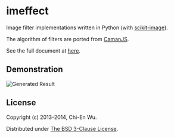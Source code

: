 # imeffect

Image filter implementations written in Python (with [scikit-image](http://scikit-image.org/)).

The algorithm of filters are ported from [CamanJS](http://camanjs.com/).

See the full document at [here](http://jason2506.github.io/imfilter/).

## Demonstration

![Generated Result](https://github.com/jason2506/imfilter/raw/master/result.png)

## License

Copyright (c) 2013-2014, Chi-En Wu.

Distributed under [The BSD 3-Clause License](http://opensource.org/licenses/BSD-3-Clause).
